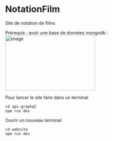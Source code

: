 # NotationFilm

Site de notation de films

Prérequis : avoir une base de données mongodb : 
<img width="287" height="176" alt="image" src="https://github.com/user-attachments/assets/7807f58d-a5f5-4259-8ce8-34764911025c" />


Pour lancer le site faire dans un terminal

```
cd api-graphql
npm run dev
```

Ouvrir un nouveau terminal
```
cd website
npm run dev
```

